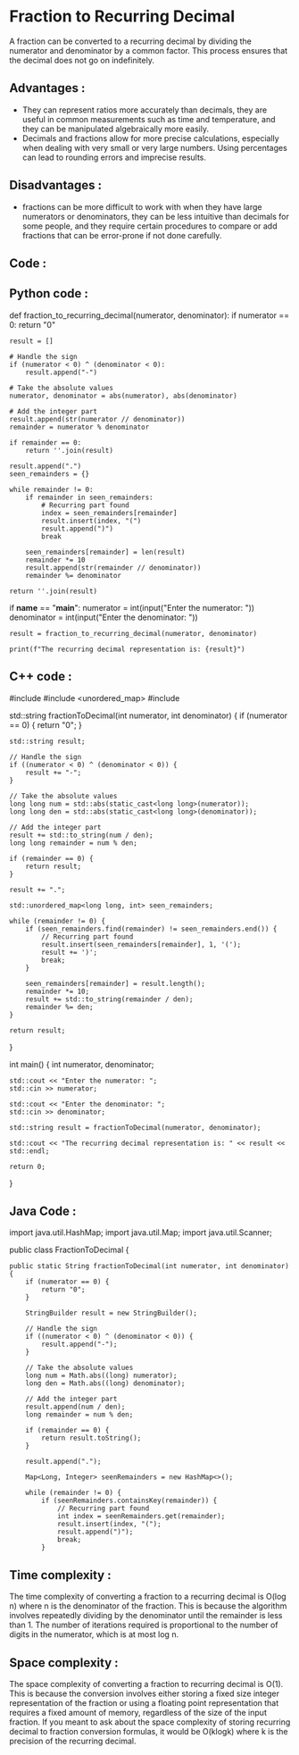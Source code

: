 # Fraction to Recurring Decimal

A fraction can be converted to a recurring decimal by dividing the numerator and denominator by a common factor. This process ensures that the decimal does not go on indefinitely.

## Advantages :

- They can represent ratios more accurately than decimals, they are useful in common measurements such as time and temperature, and they can be manipulated algebraically more easily.
- Decimals and fractions allow for more precise calculations, especially when dealing with very small or very large numbers. Using percentages can lead to rounding errors and imprecise results.

## Disadvantages :

- fractions can be more difficult to work with when they have large numerators or denominators, they can be less intuitive than decimals for some people, and they require certain procedures to compare or add fractions that can be error-prone if not done carefully.

## Code :

## Python code :

def fraction_to_recurring_decimal(numerator, denominator):
    if numerator == 0:
        return "0"

    result = []

    # Handle the sign
    if (numerator < 0) ^ (denominator < 0):
        result.append("-")

    # Take the absolute values
    numerator, denominator = abs(numerator), abs(denominator)

    # Add the integer part
    result.append(str(numerator // denominator))
    remainder = numerator % denominator

    if remainder == 0:
        return ''.join(result)

    result.append(".")
    seen_remainders = {}

    while remainder != 0:
        if remainder in seen_remainders:
            # Recurring part found
            index = seen_remainders[remainder]
            result.insert(index, "(")
            result.append(")")
            break

        seen_remainders[remainder] = len(result)
        remainder *= 10
        result.append(str(remainder // denominator))
        remainder %= denominator

    return ''.join(result)

if __name__ == "__main__":
    numerator = int(input("Enter the numerator: "))
    denominator = int(input("Enter the denominator: "))

    result = fraction_to_recurring_decimal(numerator, denominator)

    print(f"The recurring decimal representation is: {result}")
## C++ code :

#include <iostream>
#include <unordered_map>
#include <string>

std::string fractionToDecimal(int numerator, int denominator) {
    if (numerator == 0) {
        return "0";
    }

    std::string result;

    // Handle the sign
    if ((numerator < 0) ^ (denominator < 0)) {
        result += "-";
    }

    // Take the absolute values
    long long num = std::abs(static_cast<long long>(numerator));
    long long den = std::abs(static_cast<long long>(denominator));

    // Add the integer part
    result += std::to_string(num / den);
    long long remainder = num % den;

    if (remainder == 0) {
        return result;
    }

    result += ".";

    std::unordered_map<long long, int> seen_remainders;

    while (remainder != 0) {
        if (seen_remainders.find(remainder) != seen_remainders.end()) {
            // Recurring part found
            result.insert(seen_remainders[remainder], 1, '(');
            result += ')';
            break;
        }

        seen_remainders[remainder] = result.length();
        remainder *= 10;
        result += std::to_string(remainder / den);
        remainder %= den;
    }

    return result;
}

int main() {
    int numerator, denominator;

    std::cout << "Enter the numerator: ";
    std::cin >> numerator;

    std::cout << "Enter the denominator: ";
    std::cin >> denominator;

    std::string result = fractionToDecimal(numerator, denominator);

    std::cout << "The recurring decimal representation is: " << result << std::endl;

    return 0;
}
## Java Code :

import java.util.HashMap;
import java.util.Map;
import java.util.Scanner;

public class FractionToDecimal {

    public static String fractionToDecimal(int numerator, int denominator) {
        if (numerator == 0) {
            return "0";
        }

        StringBuilder result = new StringBuilder();

        // Handle the sign
        if ((numerator < 0) ^ (denominator < 0)) {
            result.append("-");
        }

        // Take the absolute values
        long num = Math.abs((long) numerator);
        long den = Math.abs((long) denominator);

        // Add the integer part
        result.append(num / den);
        long remainder = num % den;

        if (remainder == 0) {
            return result.toString();
        }

        result.append(".");

        Map<Long, Integer> seenRemainders = new HashMap<>();

        while (remainder != 0) {
            if (seenRemainders.containsKey(remainder)) {
                // Recurring part found
                int index = seenRemainders.get(remainder);
                result.insert(index, "(");
                result.append(")");
                break;
            }

           
## Time complexity :

The time complexity of converting a fraction to a recurring decimal is O(log n) where n is the denominator of the fraction. This is because the algorithm involves repeatedly dividing by the denominator until the remainder is less than 1. The number of iterations required is proportional to the number of digits in the numerator, which is at most log n.

## Space complexity :

The space complexity of converting a fraction to recurring decimal is O(1). This is because the conversion involves either storing a fixed size integer representation of the fraction or using a floating point representation that requires a fixed amount of memory, regardless of the size of the input fraction. If you meant to ask about the space complexity of storing recurring decimal to fraction conversion formulas, it would be O(klogk) where k is the precision of the recurring decimal.
